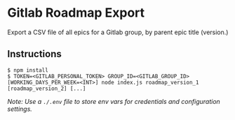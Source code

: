 # Gitlab Roadmap Export

Export a CSV file of all epics for a Gitlab group, by parent epic title (version.)

## Instructions

```
$ npm install
$ TOKEN=<GITLAB_PERSONAL_TOKEN> GROUP_ID=<GITLAB_GROUP_ID> [WORKING_DAYS_PER_WEEK=<INT>] node index.js roadmap_version_1 [roadmap_version_2] [...]
```

_Note: Use a `./.env` file to store env vars for credentials and configuration settings._